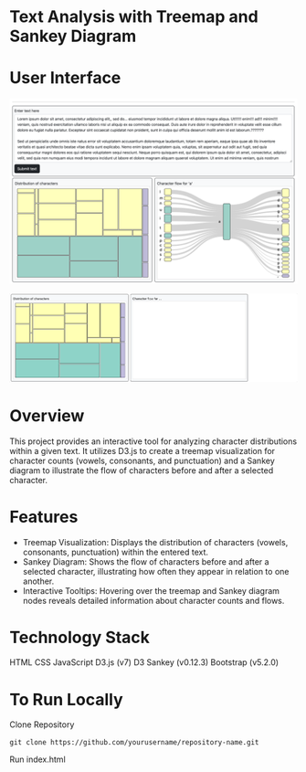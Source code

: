 # Text Analysis with Treemap and Sankey Diagram

# User Interface
![imgs/interface.png](imgs/interface.png)

![imgs/hover.gif](imgs/click_treemap.gif)

# Overview

This project provides an interactive tool for analyzing character distributions within a given text. It utilizes D3.js to create a treemap visualization for character counts (vowels, consonants, and punctuation) and a Sankey diagram to illustrate the flow of characters before and after a selected character.

# Features

* Treemap Visualization: Displays the distribution of characters (vowels, consonants, punctuation) within the entered text.
* Sankey Diagram: Shows the flow of characters before and after a selected character, illustrating how often they appear in relation to one another.
* Interactive Tooltips: Hovering over the treemap and Sankey diagram nodes reveals detailed information about character counts and flows.

# Technology Stack

HTML
CSS
JavaScript
D3.js (v7)
D3 Sankey (v0.12.3)
Bootstrap (v5.2.0)

# To Run Locally

Clone Repository

    git clone https://github.com/yourusername/repository-name.git

Run index.html

